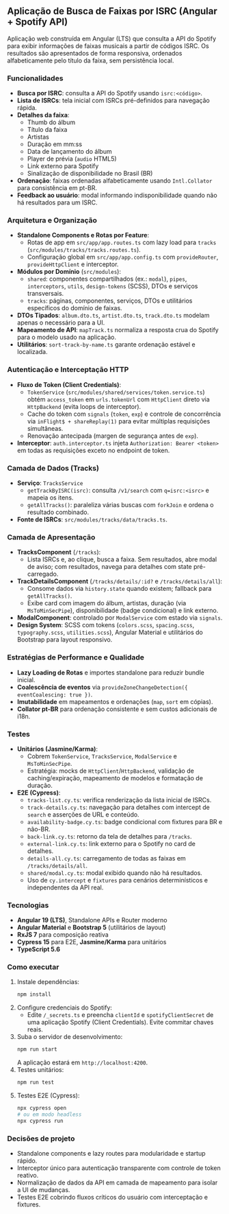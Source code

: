 ## Aplicação de Busca de Faixas por ISRC (Angular + Spotify API)

Aplicação web construída em Angular (LTS) que consulta a API do Spotify para exibir informações de faixas musicais a partir de códigos ISRC. Os resultados são apresentados de forma responsiva, ordenados alfabeticamente pelo título da faixa, sem persistência local.

### Funcionalidades

- **Busca por ISRC**: consulta a API do Spotify usando `isrc:<código>`.
- **Lista de ISRCs**: tela inicial com ISRCs pré-definidos para navegação rápida.
- **Detalhes da faixa**:
  - Thumb do álbum
  - Título da faixa
  - Artistas
  - Duração em mm:ss
  - Data de lançamento do álbum
  - Player de prévia (`audio` HTML5)
  - Link externo para Spotify
  - Sinalização de disponibilidade no Brasil (BR)
- **Ordenação**: faixas ordenadas alfabeticamente usando `Intl.Collator` para consistência em pt-BR.
- **Feedback ao usuário**: modal informando indisponibilidade quando não há resultados para um ISRC.

### Arquitetura e Organização

- **Standalone Components e Rotas por Feature**:
  - Rotas de app em `src/app/app.routes.ts` com lazy load para `tracks` (`src/modules/tracks/tracks.routes.ts`).
  - Configuração global em `src/app/app.config.ts` com `provideRouter`, `provideHttpClient` e interceptor.
- **Módulos por Domínio** (`src/modules`):
  - `shared`: componentes compartilhados (ex.: `modal`), `pipes`, `interceptors`, `utils`, `design-tokens` (SCSS), DTOs e serviços transversais.
  - `tracks`: páginas, componentes, serviços, DTOs e utilitários específicos do domínio de faixas.
- **DTOs Tipados**: `album.dto.ts`, `artist.dto.ts`, `track.dto.ts` modelam apenas o necessário para a UI.
- **Mapeamento de API**: `mapTrack.ts` normaliza a resposta crua do Spotify para o modelo usado na aplicação.
- **Utilitários**: `sort-track-by-name.ts` garante ordenação estável e localizada.

### Autenticação e Interceptação HTTP

- **Fluxo de Token (Client Credentials)**:
  - `TokenService` (`src/modules/shared/services/token.service.ts`) obtém `access_token` em `urls.tokenUrl` com `HttpClient` direto via `HttpBackend` (evita loops de interceptor).
  - Cache do token com `signals` (`token`, `exp`) e controle de concorrência via `inFlight$ + shareReplay(1)` para evitar múltiplas requisições simultâneas.
  - Renovação antecipada (margen de segurança antes de `exp`).
- **Interceptor**: `auth.interceptor.ts` injeta `Authorization: Bearer <token>` em todas as requisições exceto no endpoint de token.

### Camada de Dados (Tracks)

- **Serviço**: `TracksService`
  - `getTrackByISRC(isrc)`: consulta `/v1/search` com `q=isrc:<isrc>` e mapeia os itens.
  - `getAllTracks()`: paraleliza várias buscas com `forkJoin` e ordena o resultado combinado.
- **Fonte de ISRCs**: `src/modules/tracks/data/tracks.ts`.

### Camada de Apresentação

- **TracksComponent** (`/tracks`):
  - Lista ISRCs e, ao clique, busca a faixa. Sem resultados, abre modal de aviso; com resultados, navega para detalhes com state pré-carregado.
- **TrackDetailsComponent** (`/tracks/details/:id?` e `/tracks/details/all`):
  - Consome dados via `history.state` quando existem; fallback para `getAllTracks()`.
  - Exibe card com imagem do álbum, artistas, duração (via `MsToMinSecPipe`), disponibilidade (badge condicional) e link externo.
- **ModalComponent**: controlado por `ModalService` com estado via `signals`.
- **Design System**: SCSS com tokens (`colors.scss`, `spacing.scss`, `typography.scss`, `utilities.scss`), Angular Material e utilitários do Bootstrap para layout responsivo.

### Estratégias de Performance e Qualidade

- **Lazy Loading de Rotas** e importes standalone para reduzir bundle inicial.
- **Coalescência de eventos** via `provideZoneChangeDetection({ eventCoalescing: true })`.
- **Imutabilidade** em mapeamentos e ordenações (`map`, `sort` em cópias).
- **Collator pt-BR** para ordenação consistente e sem custos adicionais de i18n.

### Testes

- **Unitários (Jasmine/Karma)**:
  - Cobrem `TokenService`, `TracksService`, `ModalService` e `MsToMinSecPipe`.
  - Estratégia: mocks de `HttpClient`/`HttpBackend`, validação de caching/expiração, mapeamento de modelos e formatação de duração.
- **E2E (Cypress)**:
  - `tracks-list.cy.ts`: verifica renderização da lista inicial de ISRCs.
  - `track-details.cy.ts`: navegação para detalhes com intercept de `search` e asserções de URL e conteúdo.
  - `availability-badge.cy.ts`: badge condicional com fixtures para BR e não-BR.
  - `back-link.cy.ts`: retorno da tela de detalhes para `/tracks`.
  - `external-link.cy.ts`: link externo para o Spotify no card de detalhes.
  - `details-all.cy.ts`: carregamento de todas as faixas em `/tracks/details/all`.
  - `shared/modal.cy.ts`: modal exibido quando não há resultados.
  - Uso de `cy.intercept` e `fixtures` para cenários determinísticos e independentes da API real.

### Tecnologias

- **Angular 19 (LTS)**, Standalone APIs e Router moderno
- **Angular Material** e **Bootstrap 5** (utilitários de layout)
- **RxJS 7** para composição reativa
- **Cypress 15** para E2E, **Jasmine/Karma** para unitários
- **TypeScript 5.6**

### Como executar

1. Instale dependências:
   ```bash
   npm install
   ```
2. Configure credenciais do Spotify:
   - Edite `/_secrets.ts` e preencha `clientId` e `spotifyClientSecret` de uma aplicação Spotify (Client Credentials). Evite commitar chaves reais.
3. Suba o servidor de desenvolvimento:
   ```bash
   npm run start
   ```
   A aplicação estará em `http://localhost:4200`.
4. Testes unitários:
   ```bash
   npm run test
   ```
5. Testes E2E (Cypress):
   ```bash
   npx cypress open
   # ou em modo headless
   npx cypress run
   ```

### Decisões de projeto

- Standalone components e lazy routes para modularidade e startup rápido.
- Interceptor único para autenticação transparente com controle de token reativo.
- Normalização de dados da API em camada de mapeamento para isolar a UI de mudanças.
- Testes E2E cobrindo fluxos críticos do usuário com interceptação e fixtures.
